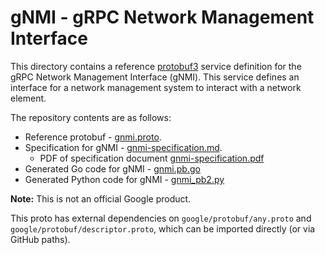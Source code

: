 # gNMI - gRPC Network Management Interface

This directory contains a reference
[protobuf3](https://github.com/google/protobuf/) service definition for the
gRPC Network Management Interface (gNMI). This service defines an interface
for a network management system to interact with a network element.

The repository contents are as follows:
 * Reference protobuf - [gnmi.proto](gnmi.proto).
 * Specification for gNMI - [gnmi-specification.md](gnmi-specification.md).
   * PDF of specification document
     [gnmi-specification.pdf](gnmi-specification.pdf)
 * Generated Go code for gNMI - [gnmi.pb.go](gnmi.pb.go)
 * Generated Python code for gNMI - [gnmi_pb2.py](gnmi_pb2.py)

**Note:** This is not an official Google product.

This proto has external dependencies on `google/protobuf/any.proto` and
`google/protobuf/descriptor.proto`, which can be imported directly (or via
GitHub paths).
